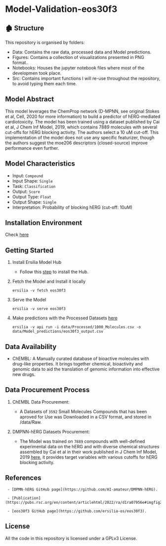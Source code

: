 # Model-Validation-eos30f3

## :derelict_house: Structure

This repository is organised by folders:

- Data: Contains the raw data, processed data and Model predictions.
- Figures: Contains a collection of visualizations presented in PNG format..
- Notebooks: Houses the jupyter notebook files where most of the developmen took place.
- Src: Contains important functions I will re-use throughout the repository, to avoid typing them each time.

## Model Abstract

This model leverages the ChemProp network (D-MPNN, see original Stokes et al, Cell, 2020 for more information) to build a predictor of hERG-mediated cardiotoxicity. The model has been trained using a dataset published by Cai et al, J Chem Inf Model, 2019, which contains 7889 molecules with several cut-offs for hERG blocking activity. The authors select a 10 uM cut-off. This implementation of the model does not use any specific featurizer, though the authors suggest the moe206 descriptors (closed-source) improve performance even further.

## Model Characteristics

- Input: `Compound`
- Input Shape: `Single`
- Task: `Classification`
- Output: `Score`
- Output Type: `Float`
- Output Shape: `Single`
- Interpretation: Probability of blocking hERG (cut-off: 10uM)

## Installation Environment

Check [here](https://github.com/Malikbadmus/model-validation-eos30f3/blob/main/requirements.txt)

## Getting Started

1. Install Ersilia Model Hub
     - Follow this [step](https://ersilia.gitbook.io/ersilia-book/ersilia-model-hub/installation) to install the Hub.

2. Fetch the Model and Install it locally

   ```
   ersilia -v fetch eos30f3
   ```
3. Serve the Model

   ```
   ersilia -v serve eos30f3
   ```
4. Make predictions with the Processed Datasets [here](https://github.com/Malikbadmus/model-validation-eos30f3/blob/main/data/Processed/100_Molecules.csv)

   ```
   ersilia -v api run -i data/Processed/1000_Molecules.csv -o data/Model_predictions/eos30f3_output.csv

## Data Availability

- ChEMBL: A Manually curated database of bioactive molecules with drug-like properties. It brings together chemical, bioactivity and genomic data to aid the translation of genomic information into effective new drugs.



## Data Procurement Process

1. ChEMBL Data Procurement:

   - A Datasets of `3592` Small Molecules Compounds that has been aproved for Use was Downloaded in a CSV format, and stored in /data/Raw.

2. DMPNN-hERG Datasets Procurement:

   - The Model was trained on `7889` compounds with well-defined experimental data on the hERG and with diverse chemical structures assembled by Cai et al in their work published in J Chem Inf Model, 2019 [here](https://pubmed.ncbi.nlm.nih.gov/30715873/), it provides target variables with various cutoffs for hERG blocking activity. 


## References

     - [DPMN-hERG GitHub page](https://github.com/AI-amateur/DMPNN-hERG).
     
     - [Publication](https://pubs.rsc.org/en/content/articlehtml/2022/ra/d1ra07956e#imgfig2).
     
     - [eos30f3 GitHub page](https://github.com/ersilia-os/eos30f3).

## License

All the code in this repository is licensed under a GPLv3 License.
